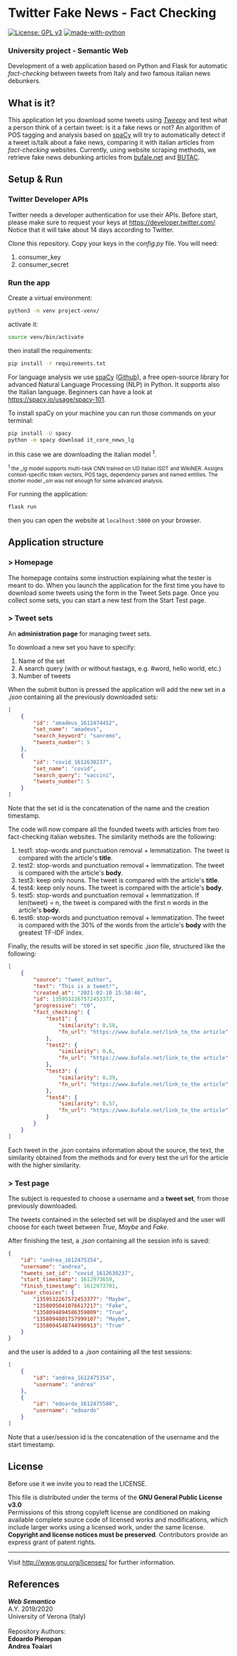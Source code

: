 # Twitter Fake News - Fact Checking 
[![License: GPL v3](https://img.shields.io/badge/License-GPLv3-blue.svg)](http://perso.crans.org/besson/LICENSE.html) [![made-with-python](https://img.shields.io/badge/Made%20with-Python-1f425f.svg)](https://www.python.org/)

### __University project - Semantic Web__
Development of a web application based on Python and Flask for automatic *fact-checking* between tweets from Italy and two famous italian news debunkers.

## What is it?

This application let you download some tweets using [*Tweepy*](http://docs.tweepy.org/en/latest/) and test what a person think of a certain tweet: is it a fake news or not?
An algorithm of POS tagging and analysis based on [spaCy](https://spacy.io/usage) will try to automatically detect if a tweet is/talk about a fake news, comparing it with italian articles from *fact-checking* websites. Currently, using website scraping methods, 
we retrieve fake news debunking articles from [bufale.net](https://www.bufale.net/bufala/) and [BUTAC](https://www.butac.it/category/bufala/).

## Setup & Run

### Twitter Developer APIs
Twitter needs a developer authentication for use their APIs. Before start, please make sure to request your keys at https://developer.twitter.com/. Notice that it will take about 14 days according to Twitter.

Clone this repository.
Copy your keys in the *config.py* file. You will need:
1. consumer_key
1. consumer_secret

### Run the app
Create a virtual environment:
```bash
python3 -m venv project-venv/
```
activate it:
```bash
source venv/bin/activate
```
then install the requirements:
```bash
pip install -r requirements.txt
```
For language analysis we use [spaCy](https://spacy.io/usage) ([Github](https://github.com/explosion/spaCy)), a free open-source library for advanced Natural Language Processing (NLP) in Python. It supports also the Italian language. Beginners can have a look at https://spacy.io/usage/spacy-101.

To install spaCy on your machine you can run those commands on your terminal:
```bash
pip install -U spacy
python -m spacy download it_core_news_lg
```
in this case we are downloading the italian model <sup>1</sup>.

<sub><sup>1</sup> the *_lg* model supports multi-task CNN trained on UD Italian ISDT and WikiNER. Assigns context-specific token vectors, POS tags, dependency parses and named entities. The shorter model *_sm* was not enough for some advanced analysis.</sub>

For running the application:
```bash
flask run
```
then you can open the website at `localhost:5000` on your browser.


## Application structure

### > Homepage
The homepage contains some instruction explaining what the tester is meant to do.
When you launch the application for the first time you have to download some tweets using the form in the Tweet Sets page.
Once you collect some sets, you can start a new test from the Start Test page.

### > Tweet sets
An **administration page** for managing tweet sets. 

To download a new set you have to specify:
1. Name of the set
1. A search query (with or without hastags, e.g. #word, hello world, etc.)
1. Number of tweets 

When the submit button is pressed the application will add the new set in a *.json* containing all the previously downloaded sets:
```json
[
    {
        "id": "amadeus_1612474452",
        "set_name": "amadeus",
        "search_keyword": "sanremo",
        "tweets_number": 5
    },
    {
        "id": "covid_1612630237",
        "set_name": "covid",
        "search_query": "vaccini",
        "tweets_number": 5
    }
]
```
Note that the set id is the concatenation of the name and the creation timestamp.

The code will now compare all the founded tweets with articles from two fact-checking italian websites. 
The similarity methods are the following:

1. test1: stop-words and punctuation removal + lemmatization. The tweet is compared with the article's **title**.
1. test2: stop-words and punctuation removal + lemmatization. The tweet is compared with the article's **body**.
1. test3: keep only nouns. The tweet is compared with the article's **title**.
1. test4: keep only nouns. The tweet is compared with the article's **body**.
1. test5: stop-words and punctuation removal + lemmatization. If len(tweet) = n, the tweet is compared with the first n words in the article's **body**.
1. test6: stop-words and punctuation removal + lemmatization. The tweet is compared with the 30% of the words from the article's **body** with the greatest TF-IDF index.

Finally, the results will be stored in set specific *.json* file, structured like the following:
```json
[
    {
        "source": "tweet_author",
        "text": "This is a tweet!",
        "created_at": "2021-02-10 15:58:46",
        "id": 1359532267572453377,
        "progressive": "t0",
        "fact_checking": {
            "test1": {
                "similarity": 0.58,
                "fn_url": "https://www.bufale.net/link_to_the article"
            },
            "test2": {
                "similarity": 0.6,
                "fn_url": "https://www.bufale.net/link_to_the article"
            },
            "test3": {
                "similarity": 0.39,
                "fn_url": "https://www.bufale.net/link_to_the article"
            },
            "test4": {
                "similarity": 0.57,
                "fn_url": "https://www.bufale.net/link_to_the article"
            }
        }
    }
]
```
Each tweet in the *.json* contains information about the source, the text, the similarity obtained from the methods and for every test the url for the article with the higher similarity.

### > Test page
The subject is requested to choose a username and a **tweet set**, from those previously downloaded.

The tweets contained in the selected set will be displayed and the user will choose for each tweet between *True*, *Maybe* and *Fake*.

After finishing the test, a *.json* containing all the session info is saved:
```json
{
    "id": "andrea_1612475354",
    "username": "andrea",
    "tweets_set_id": "covid_1612630237",
    "start_timestamp": 1612973659,
    "finish_timestamp": 1612973701,
    "user_choices": {
        "1359532267572453377": "Maybe",
        "1358095041076617217": "Fake",
        "1358094894586359809": "True",
        "1358094801757999107": "Maybe",
        "1358094548744998913": "True"
    }
}
```
and the user is added to a *.json* containing all the test sessions:
```json
[
    {
        "id": "andrea_1612475354",
        "username": "andrea"
    },
    {
        "id": "edoardo_1612475580",
        "username": "edoardo"
    }
]
```
Note that a user/session id is the concatenation of the username and the start timestamp.

## License
Before use it we invite you to read the LICENSE.<br >

This file is distributed under the terms of the __GNU General Public License v3.0__<br >
Permissions of this strong copyleft license are conditioned on making available complete source code of licensed works and modifications, which include larger works using a licensed work, under the same license. __Copyright and license notices must be preserved__. Contributors provide an express grant of patent rights.<br><hr>
Visit <http://www.gnu.org/licenses/> for further information.<br >

## References

***Web Semantico*** <br >
A.Y. 2019/2020 <br>
University of Verona (Italy) <br > <br >
Repository Authors: <br >
**Edoardo Pieropan** <br>
**Andrea Toaiari**

